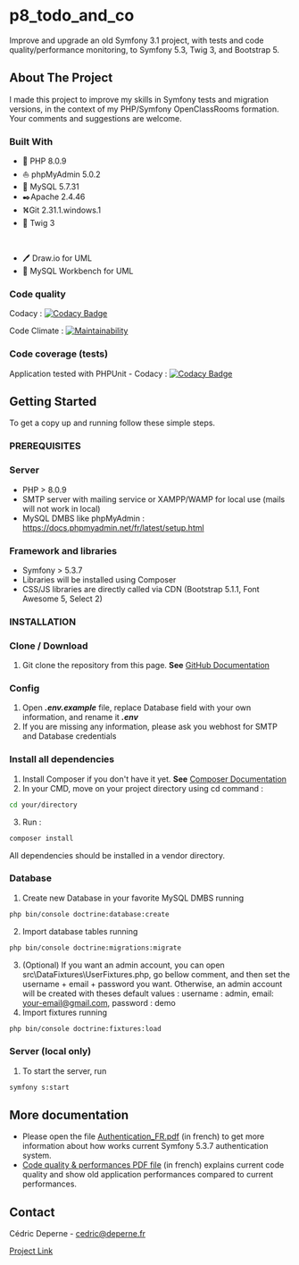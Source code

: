 # p8_todo_and_co
Improve and upgrade an old Symfony 3.1 project, with tests and code quality/performance monitoring, to Symfony 5.3, Twig 3, and Bootstrap 5.

## About The Project

I made this project to improve my skills in Symfony tests and migration versions, in the context of my PHP/Symfony OpenClassRooms formation.
Your comments and suggestions are welcome.

### Built With

*   🐘️ PHP 8.0.9
*   ⛵ phpMyAdmin 5.0.2
*   🐬  MySQL 5.7.31
*   ✒️Apache 2.4.46
*   ⛕️Git 2.31.1.windows.1
*   🌿 Twig 3<p>&nbsp;</p>
*   🖊️ Draw.io for UML
*   🐬 MySQL Workbench for UML

### Code quality

Codacy : [![Codacy Badge](https://app.codacy.com/project/badge/Grade/7951bb4a96c846899510aa3e43ed8f28)](https://www.codacy.com/gh/Drx85/p8_todo_and_co/dashboard?utm_source=github.com&amp;utm_medium=referral&amp;utm_content=Drx85/p8_todo_and_co&amp;utm_campaign=Badge_Grade)

Code Climate : [![Maintainability](https://api.codeclimate.com/v1/badges/c2caaeba8f11e07df94e/maintainability)](https://codeclimate.com/github/Drx85/p8_todo_and_co/maintainability)

### Code coverage (tests)

Application tested with PHPUnit - Codacy : [![Codacy Badge](https://app.codacy.com/project/badge/Coverage/7951bb4a96c846899510aa3e43ed8f28)](https://www.codacy.com/gh/Drx85/p8_todo_and_co/dashboard?utm_source=github.com&utm_medium=referral&utm_content=Drx85/p8_todo_and_co&utm_campaign=Badge_Coverage)

## Getting Started

To get a copy up and running follow these simple steps.

### PREREQUISITES

### Server

*   PHP > 8.0.9
*   SMTP server with mailing service or XAMPP/WAMP for local use (mails will not work in local)
*   MySQL DMBS like phpMyAdmin : https://docs.phpmyadmin.net/fr/latest/setup.html

### Framework and libraries

*   Symfony > 5.3.7
*   Libraries will be installed using Composer
*   CSS/JS libraries are directly called via CDN (Bootstrap 5.1.1, Font Awesome 5, Select 2)

### INSTALLATION

### Clone / Download

1.  Git clone the repository from this page. **See** [GitHub Documentation](https://docs.github.com/en/github/creating-cloning-and-archiving-repositories/cloning-a-repository-from-github/cloning-a-repository)

### Config

1.  Open ***.env.example*** file, replace Database field with your own information, and rename it ***.env***
2.  If you are missing any information, please ask you webhost for SMTP and Database credentials

### Install all dependencies
1.  Install Composer if you don't have it yet. **See** [Composer Documentation](https://getcomposer.org/download/)
2.  In your CMD, move on your project directory using cd command :
```sh
cd your/directory
```

3.  Run :
```sh
composer install
```
All dependencies should be installed in a vendor directory.

### Database

1.  Create new Database in your favorite MySQL DMBS running
```sh
php bin/console doctrine:database:create
```

2.  Import database tables running
```sh
php bin/console doctrine:migrations:migrate
```

3.  (Optional) If you want an admin account, you can open src\DataFixtures\UserFixtures.php, go bellow comment, and then set the username + email + password you want. Otherwise, an admin account will be created with theses default values : username : admin, email: your-email@gmail.com, password : demo
4.  Import fixtures running
```sh
php bin/console doctrine:fixtures:load
```

### Server (local only)

1.  To start the server, run
```sh
symfony s:start
```

## More documentation

*   Please open the file [Authentication_FR.pdf](Authentication_FR.pdf) (in french) to get more information about how works current Symfony 5.3.7 authentication system. 
*   [Code quality & performances PDF file](Code_quality_and_performances_FR.pdf) (in french) explains current code quality and show old application performances compared to current performances.

## Contact

Cédric Deperne - [cedric@deperne.fr](mailto:cedric@deperne.fr)

[Project Link](https://github.com/Drx85/p8_todo_and_co)

